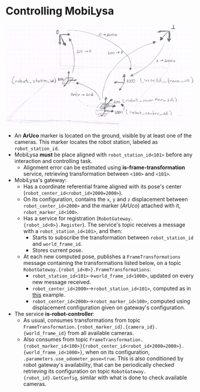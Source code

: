 # Controlling MobiLysa

![alt text](/docs/images/mobilysa.png?raw=true "MobiLysa's controlling diagram")

- An **ArUco** marker is located on the ground, visible by at least one of the cameras. This marker locates the robot station, labeled as `robot_station_id`.
- MobiLysa **must** be place aligned with `robot_station_id<101>` before any interaction and controlling task.
  - Alignment error can be estimated using **is-frame-transformation** service, retrieving transformation between `<100>` and `<101>`.
- MobiLysa's gateway:
  - Has a coordinate referential frame aligned with its pose's center (`robot_center_id<robot_id+2000=2000>`).
  - On its configuration, contains the `x`, `y` and `z` displacement between `robot_center_id<2000>` and the marker (*ArUco*) attached with it, `robot_marker_id<100>`.
  - Has a service for registration (`RobotGateway.{robot_id<0>}.Register`). The service's topic receives a message with a `robot_station_id<101>`, and then:
    - Starts to subscribe the transformation between `robot_station_id` and `world_frame_id`.
    - Stores current pose.
  - At each new computed pose, publishes a `FrameTransformations` message containing the transformations listed below, on a topic `RobotGateway.{robot_id<0>}.FrameTransformations`:
    -  `robot_station_id<101>`→`world_frame_id<1000>`, updated on every new message received.
    -  `robot_center_id<2000>`→`robot_station_id<101>`, computed as in [this](https://github.com/labviros/is-pepper-gateways/blob/master/robot-gateway/driver.py#L158) example.
    -  `robot_center_id<2000>`→`robot_marker_id<100>`, computed using displacement configuration given on gateway's configuration.
- The service **is-robot-controller**:
  - As usual, consumes transformations from topic `FrameTransformation.{robot_marker_id}.{camera_id}.{world_frame_id}` from all available cameras.
  - Also consumes from topic `FrameTransformation.{robot_marker_id<100>}{robot_center_id<robot_id+2000=2000>}.{world_frame_id<1000>}`, when on its configuration, `.parameters.use_odometer_pose=true`. This is also conditioned by robot gateway's availability, that can be periodically checked retrieving its configuration on topic `RobotGateway.{robot_id}.GetConfig`, similar with what is done to check available cameras.